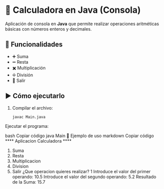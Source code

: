 # 🧮 Calculadora en Java (Consola)

Aplicación de consola en **Java** que permite realizar operaciones aritméticas básicas con números enteros y decimales.

## 🚀 Funcionalidades
- ➕ Suma  
- ➖ Resta  
- ✖️ Multiplicación  
- ➗ División  
- 🚪 Salir  

## ▶️ Cómo ejecutarlo
1. Compilar el archivo:
   ```bash
   javac Main.java
Ejecutar el programa:

bash
Copiar código
java Main
📌 Ejemplo de uso
markdown
Copiar código
**** Aplicacion Calculadora ****
1. Suma
2. Resta
3. Multiplicacion
4. Division
5. Salir
¿Que operacion quieres realizar?
1
Introduce el valor del primer operando:
10.5
Introduce el valor del segundo operando:
5.2
Resultado de la Suma: 15.7